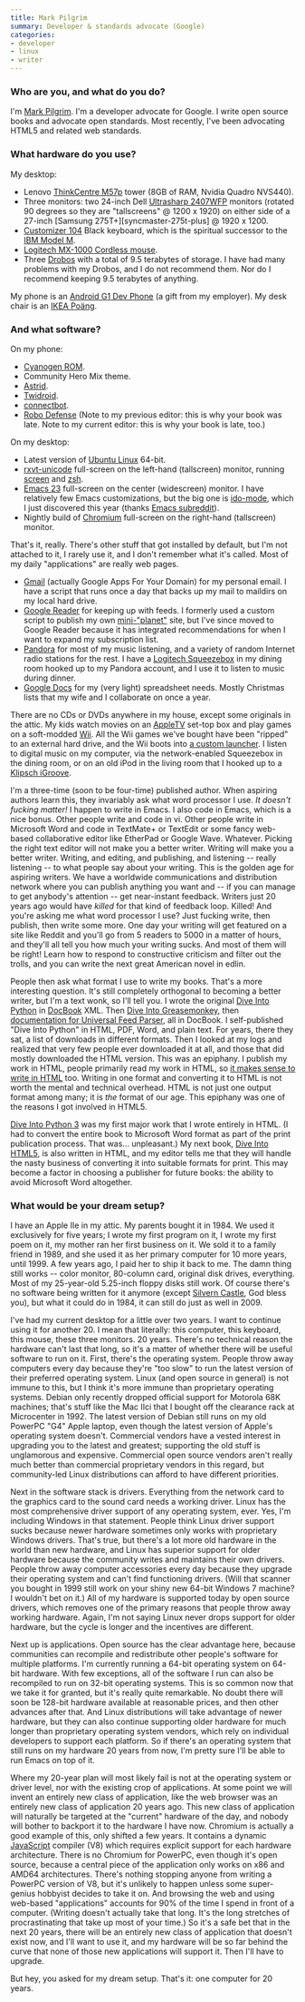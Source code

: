```yaml
---
title: Mark Pilgrim
summary: Developer & standards advocate (Google)
categories:
- developer
- linux
- writer
---
```


### Who are you, and what do you do?

I'm [Mark Pilgrim](http://diveintomark.org/ "Mark's website."). I'm a developer advocate for Google. I write open source books and advocate open standards. Most recently, I've been advocating HTML5 and related web standards.

### What hardware do you use?

My desktop:

* Lenovo [ThinkCentre M57p][thinkcentre-m57p] tower (8GB of RAM, Nvidia Quadro NVS440).
* Three monitors: two 24-inch Dell [Ultrasharp 2407WFP][ultrasharp-2407wfp] monitors (rotated 90 degrees so they are "tallscreens" @ 1200 x 1920) on either side of a 27-inch [Samsung 275T+][syncmaster-275t-plus] @ 1920 x 1200.
* [Customizer 104][customizer-104-105] Black keyboard, which is the spiritual successor to the [IBM Model M][model-m].
* [Logitech MX-1000 Cordless mouse][mx-1000].
* Three [Drobos][drobo] with a total of 9.5 terabytes of storage. I have had many problems with my Drobos, and I do not recommend them. Nor do I recommend keeping 9.5 terabytes of anything.

My phone is an [Android G1 Dev Phone][g1] (a gift from my employer). My desk chair is an [IKEA Poäng][poang].

### And what software?

On my phone:

* [Cyanogen ROM][cyanogenmod].
* Community Hero Mix theme.
* [Astrid][astrid-android].
* [Twidroid][twidroid-android].
* [connectbot][connectbot-android].
* [Robo Defense][robo-defense-android] (Note to my previous editor: this is why your book was late. Note to my current editor: this is why your book is late, too.)

On my desktop:

* Latest version of [Ubuntu Linux][ubuntu] 64-bit.
* [rxvt-unicode][] full-screen on the left-hand (tallscreen) monitor, running [screen][] and [zsh][].
* [Emacs 23][emacs] full-screen on the center (widescreen) monitor. I have relatively few Emacs customizations, but the big one is [ido-mode][], which I just discovered this year (thanks [Emacs subreddit](http://www.reddit.com/r/emacs "The emacs category on reddit.")).
* Nightly build of [Chromium][] full-screen on the right-hand (tallscreen) monitor.

That's it, really. There's other stuff that got installed by default, but I'm not attached to it, I rarely use it, and I don't remember what it's called. Most of my daily "applications" are really web pages.

* [Gmail][] (actually Google Apps For Your Domain) for my personal email. I have a script that runs once a day that backs up my mail to maildirs on my local hard drive.
* [Google Reader][google-reader] for keeping up with feeds. I formerly used a custom script to publish my own [mini-"planet"](http://feeds.diveintomark.org/ "Mark's feeds.") site, but I've since moved to Google Reader because it has integrated recommendations for when I want to expand my subscription list.
* [Pandora][] for most of my music listening, and a variety of random Internet radio stations for the rest. I have a [Logitech Squeezebox][squeezebox] in my dining room hooked up to my Pandora account, and I use it to listen to music during dinner.
* [Google Docs][google-docs] for my (very light) spreadsheet needs. Mostly Christmas lists that my wife and I collaborate on once a year.

There are no CDs or DVDs anywhere in my house, except some originals in the attic. My kids watch movies on an [AppleTV][apple-tv] set-top box and play games on a soft-modded [Wii][]. All the Wii games we've bought have been "ripped" to an external hard drive, and the Wii boots into [a custom launcher][configurable-usb-loader]. I listen to digital music on my computer, via the network-enabled Squeezebox in the dining room, or on an old iPod in the living room that I hooked up to a [Klipsch iGroove][igroove].

I'm a three-time (soon to be four-time) published author. When aspiring authors learn this, they invariably ask what word processor I use. *It doesn't fucking matter!* I happen to write in Emacs. I also code in Emacs, which is a nice bonus. Other people write and code in vi. Other people write in Microsoft Word and code in TextMate+ or TextEdit or some fancy web-based collaborative editor like EtherPad or Google Wave. Whatever. Picking the right text editor will not make you a better writer. Writing will make you a better writer. Writing, and editing, and publishing, and listening -- really listening -- to what people say about your writing. This is the golden age for aspiring writers. We have a worldwide communications and distribution network where you can publish anything you want and -- if you can manage to get anybody's attention -- get near-instant feedback. Writers just 20 years ago would have *killed* for that kind of feedback loop. Killed! And you're asking me what word processor I use? Just fucking write, then publish, then write some more. One day your writing will get featured on a site like Reddit and you'll go from 5 readers to 5000 in a matter of hours, and they'll all tell you how much your writing sucks. And most of them will be right! Learn how to respond to constructive criticism and filter out the trolls, and you can write the next great American novel in edlin.

People then ask what format I use to write my books. That's a more interesting question. It's still completely orthogonal to becoming a better writer, but I'm a text wonk, so I'll tell you. I wrote the original [Dive Into Python](http://diveintopython.org/ "Mark's Python guide.") in [DocBook][] XML. Then [Dive Into Greasemonkey](http://diveintogreasemonkey.org/ "Mark's Greasemonkey guide."), then [documentation for Universal Feed Parser](http://feedparser.org/docs/ "The docs for the feed parser."), all in DocBook. I self-published "Dive Into Python" in HTML, PDF, Word, and plain text. For years, there they sat, a list of downloads in different formats. Then I looked at my logs and realized that very few people ever downloaded it at all, and those that did mostly downloaded the HTML version. This was an epiphany. I publish my work in HTML, people primarily read my work in HTML, so [it makes sense to write in HTML](http://diveintomark.org/archives/2009/03/27/dive-into-history-2009-edition "Mark's article on writing in HTML.") too. Writing in one format and converting it to HTML is not worth the mental and technical overhead. HTML is not just one output format among many; it is *the* format of our age. This epiphany was one of the reasons I got involved in HTML5.

[Dive Into Python 3](http://diveintopython3.org/ "Mark's Python v3 guide.") was my first major work that I wrote entirely in HTML. (I had to convert the entire book to Microsoft Word format as part of the print publication process. That was... unpleasant.) My next book, [Dive Into HTML5](http://diveintohtml5.org/ "Mark's HTML5 guide."), is also written in HTML, and my editor tells me that they will handle the nasty business of converting it into suitable formats for print. This may become a factor in choosing a publisher for future books: the ability to avoid Microsoft Word altogether.

### What would be your dream setup?

I have an Apple IIe in my attic. My parents bought it in 1984. We used it exclusively for five years; I wrote my first program on it, I wrote my first poem on it, my mother ran her first business on it. We sold it to a family friend in 1989, and she used it as her primary computer for 10 more years, until 1999. A few years ago, I paid her to ship it back to me. The damn thing still works -- color monitor, 80-column card, original disk drives, everything. Most of my 25-year-old 5.25-inch floppy disks still work. Of course there's no software being written for it anymore (except [Silvern Castle][silvern-castle], God bless you), but what it could do in 1984, it can still do just as well in 2009.

I've had my current desktop for a little over two years. I want to continue using it for another 20. I mean that literally: this computer, this keyboard, this mouse, these three monitors. 20 years. There's no technical reason the hardware can't last that long, so it's a matter of whether there will be useful software to run on it. First, there's the operating system. People throw away computers every day because they're "too slow" to run the latest version of their preferred operating system. Linux (and open source in general) is not immune to this, but I think it's more immune than proprietary operating systems. Debian only recently dropped official support for Motorola 68K machines; that's stuff like the Mac IIci that I bought off the clearance rack at Microcenter in 1992. The latest version of Debian still runs on my old PowerPC "G4" Apple laptop, even though the latest version of Apple's operating system doesn't. Commercial vendors have a vested interest in upgrading you to the latest and greatest; supporting the old stuff is unglamorous and expensive. Commercial open source vendors aren't really much better than commercial proprietary vendors in this regard, but community-led Linux distributions can afford to have different priorities.

Next in the software stack is drivers. Everything from the network card to the graphics card to the sound card needs a working driver. Linux has the most comprehensive driver support of any operating system, ever. Yes, I'm including Windows in that statement. People think Linux driver support sucks because newer hardware sometimes only works with proprietary Windows drivers. That's true, but there's a lot more old hardware in the world than new hardware, and Linux has superior support for older hardware because the community writes and maintains their own drivers. People throw away computer accessories every day because they upgrade their operating system and can't find functioning drivers. (Will that scanner you bought in 1999 still work on your shiny new 64-bit Windows 7 machine? I wouldn't bet on it.) All of my hardware is supported today by open source drivers, which removes one of the primary reasons that people throw away working hardware. Again, I'm not saying Linux never drops support for older hardware, but the cycle is longer and the incentives are different.

Next up is applications. Open source has the clear advantage here, because communities can recompile and redistribute other people's software for multiple platforms. I'm currently running a 64-bit operating system on 64-bit hardware. With few exceptions, all of the software I run can also be recompiled to run on 32-bit operating systems. This is so common now that we take it for granted, but it's really quite remarkable. No doubt there will soon be 128-bit hardware available at reasonable prices, and then other advances after that. And Linux distributions will take advantage of newer hardware, but they can also continue supporting older hardware for much longer than proprietary operating system vendors, which rely on individual developers to support each platform. So if there's an operating system that still runs on my hardware 20 years from now, I'm pretty sure I'll be able to run Emacs on top of it.

Where my 20-year plan will most likely fail is not at the operating system or driver level, nor with the existing crop of applications. At some point we will invent an entirely new class of application, like the web browser was an entirely new class of application 20 years ago. This new class of application will naturally be targeted at the "current" hardware of the day, and nobody will bother to backport it to the hardware I have now. Chromium is actually a good example of this, only shifted a few years. It contains a dynamic [JavaScript][] compiler (V8) which requires explicit support for each hardware architecture. There is no Chromium for PowerPC, even though it's open source, because a central piece of the application only works on x86 and AMD64 architectures. There's nothing stopping anyone from writing a PowerPC version of V8, but it's unlikely to happen unless some super-genius hobbyist decides to take it on. And browsing the web and using web-based "applications" accounts for 90% of the time I spend in front of a computer. (Writing doesn't actually take that long. It's the long stretches of procrastinating that take up most of your time.) So it's a safe bet that in the next 20 years, there will be an entirely new class of application that doesn't exist now, and I'll want to use it, and my hardware will be so far behind the curve that none of those new applications will support it. Then I'll have to upgrade.

But hey, you asked for my dream setup. That's it: one computer for 20 years.

[apple-tv]: https://en.wikipedia.org/wiki/Apple_TV "A device for viewing media on a TV."
[customizer-104-105]: http://hackerthings.com/product/customizer-104-105-keyboard-100099 "A keyboard in the style of the old Model M keyboards."
[drobo]: http://en.wikipedia.org/wiki/Drobo#Overview "A hardware-based backup system."
[g1]: https://en.wikipedia.org/wiki/HTC_Dream "An Android smartphone."
[igroove]: https://www.klipsch.com/igroove-ipod-speaker-system/details "An audio dock for iPods."
[model-m]: https://en.wikipedia.org/wiki/Model_M_keyboard "A keyboard."
[mx-1000]: https://www.amazon.com/Logitech-MX1000-Laser-Cordless-Mouse/dp/B0002UM0JW "A cordless mouse."
[poang]: https://www.ikea.com/gb/en/catalog/categories/departments/living_room/10687/ "An armchair."
[squeezebox]: https://en.wikipedia.org/wiki/Squeezebox_(network_music_player) "A digital home audio server."
[thinkcentre-m57p]: https://www.cnet.com/products/lenovo-thinkcentre-m57p-6073-core-2-duo-e6550-2-33-ghz-monitor-none-series/specs/ "An old tower PC."
[ultrasharp-2407wfp]: https://www.amazon.com/Dell-UltraSharp-2407WFP-panel-monitor/dp/B00655TKFA "A 24 inch LCD monitor."
[wii]: https://www.nintendo.com/wii "A unique gaming console."
[astrid-android]: https://en.wikipedia.org/wiki/Astrid_(application) "A task manager for Android phones."
[chromium]: http://www.chromium.org/ "Open-source builds of the Chrome web browser."
[configurable-usb-loader]: https://gbatemp.net/threads/configurable-usb-loader.147638/ "A custom bootloader for the Wii."
[connectbot-android]: https://connectbot.org/ "A secure shell for Android devices."
[cyanogenmod]: http://www.cyanogenmod.org/ "A custom ROM for Android phones."
[docbook]: https://docbook.org/ "A schema suited to writing books."
[emacs]: http://www.gnu.org/software/emacs/ "A free open-source text editor."
[gmail]: https://mail.google.com/mail/ "Web-based email."
[google-docs]: https://en.wikipedia.org/wiki/Google_Docs "A web-based office suite."
[google-reader]: https://en.wikipedia.org/wiki/Google_Reader "A web-based feed reader."
[ido-mode]: https://www.emacswiki.org/emacs/InteractivelyDoThings "An Emacs tool for interacting with buffers and files."
[javascript]: https://en.wikipedia.org/wiki/JavaScript "An interpreted scripting language."
[pandora]: http://www.pandora.com/ "A personalised Internet radio station."
[robo-defense-android]: http://lupislabs.blogspot.com/search/label/Instructions "A tower defense game for Android devices."
[rxvt-unicode]: https://en.wikipedia.org/wiki/Rxvt-unicode "A colour terminal emulator for X Windows."
[screen]: http://www.gnu.org/software/screen/ "Think of it as tabs for your *nix terminal."
[silvern-castle]: http://webpages.milwpc.com/finkjc/silverncastle/ "An RPG for the Apple II."
[twidroid-android]: https://www.bluestacks.com/blog/app-reviews/archive/twidroid.html "A Twitter client for Android devices."
[ubuntu]: https://www.ubuntu.com/ "A Unix distribution."
[zsh]: http://www.zsh.org/ "An interactive shell and scripting language."
